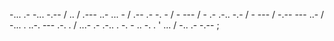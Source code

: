 -... .- -... -.-- / .. / .--- ..- ... - / .-- .- -. - / - --- / - .- .-.. -.- / - --- / -.-- --- ..- / -... . ..-. --- .-. . / ...- .- .-.. . -. - .. -. . ' ... / -.. .- -.-- ; 